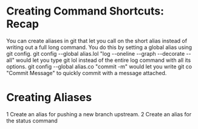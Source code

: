 Creating Command Shortcuts: Recap
========
You can create aliases in git that let you call on the short alias instead of writing out a full long command.
You do this by setting a global alias using git config.
git config --global alias.lol "log --oneline --graph --decorate --all" would let you type git lol instead of the entire log command with all its options.
git config --global alias.co "commit -m" would let you write git co "Commit Message" to quickly commit with a message attached.

Creating Aliases
========
1
Create an alias for pushing a new branch upstream.
2
Create an alias for the status command
